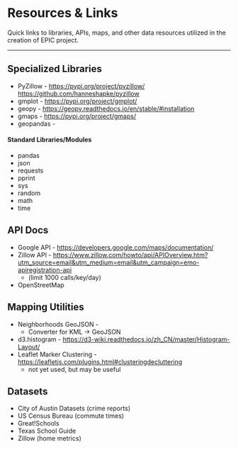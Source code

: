 # Resources & Links
Quick links to libraries, APIs, maps, and other data resources utilized in the creation of EPIC project.

--- 


## Specialized Libraries
* PyZillow - https://pypi.org/project/pyzillow/   https://github.com/hanneshapke/pyzillow
* gmplot - https://pypi.org/project/gmplot/
* geopy - https://geopy.readthedocs.io/en/stable/#installation
* gmaps - https://pypi.org/project/gmaps/
* geopandas - 

#### Standard Libraries/Modules
* pandas
* json
* requests
* pprint
* sys
* random
* math
* time


## API Docs
* Google API - https://developers.google.com/maps/documentation/
* Zillow API - https://www.zillow.com/howto/api/APIOverview.htm?utm_source=email&utm_medium=email&utm_campaign=emo-apiregistration-api 
  - (limit 1000 calls/key/day)
* OpenStreetMap

## Mapping Utilities
* Neighborhoods GeoJSON - 
  - Converter for KML -> GeoJSON
* d3.histogram - https://d3-wiki.readthedocs.io/zh_CN/master/Histogram-Layout/
* Leaflet Marker Clustering - https://leafletjs.com/plugins.html#clusteringdecluttering
  - not yet used, but may be useful

## Datasets
* City of Austin Datasets (crime reports)
* US Census Bureau (commute times)
* Great!Schools
* Texas School Guide
* Zillow (home metrics)